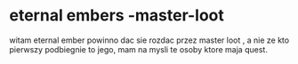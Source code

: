 # eternal embers -master-loot
witam 
eternal ember powinno dac sie rozdac przez master loot , a nie ze kto pierwszy podbiegnie to jego, mam na mysli te osoby ktore maja quest.
